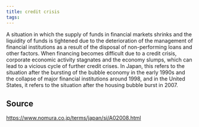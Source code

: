```yaml
---
title: credit crisis
tags: 
---
```


A situation in which the supply of funds in financial markets shrinks and the liquidity of funds is tightened due to the deterioration of the management of financial institutions as a result of the disposal of non-performing loans and other factors. When financing becomes difficult due to a credit crisis, corporate economic activity stagnates and the economy slumps, which can lead to a vicious cycle of further credit crises. In Japan, this refers to the situation after the bursting of the bubble economy in the early 1990s and the collapse of major financial institutions around 1998, and in the United States, it refers to the situation after the housing bubble burst in 2007.

## Source
https://www.nomura.co.jp/terms/japan/si/A02008.html